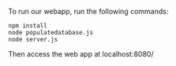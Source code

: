 To run our webapp, run the following commands: 

	npm install
	node populatedatabase.js
	node server.js

Then access the web app at localhost:8080/




